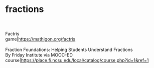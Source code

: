 # fractions<br><br>

Factris<br>game|https://mathigon.org/factris<br><br>
Fraction Foundations: Helping Students Understand Fractions<br>By Friday Institute via MOOC-ED<br>course|https://place.fi.ncsu.edu/local/catalog/course.php?id=1&ref=1<br><br>
